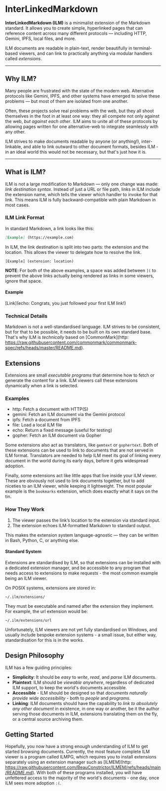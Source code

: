 # InterLinkedMarkdown

**InterLinkedMarkdown (ILM)** is a minimalist extension of the Markdown standard. It allows you to create simple, hyperlinked pages that can reference content across many different protocols — including HTTP, Gemini, IPFS, local files, and more.

ILM documents are readable in plain-text, render beautifully in terminal-based viewers, and can link to practically anything via modular handlers called *extensions*.

---

## Why ILM?

Many people are frustrated with the state of the modern web. Alternative protocols like Gemini, IPFS, and other systems have emerged to solve these problems — but most of them are isolated from one another.

Often, these projects solve real problems with the web, but they all shoot themselves in the foot in at least one way: they all compete not only against the web, *but against each other*. ILM aims to unite all of these protocols by allowing pages written for one alternative-web to integrate seamlessly with any other.

ILM strives to make documents readable by anyone (or anything!), inter-linkable, and able to link outward to other document formats, besides ILM - in an ideal world this would not be necessary, but that's just how it is.

---

## What is ILM?

ILM is not a large modification to Markdown — only one change was made: *link destination syntax*.
Instead of just a URL or file path, links in ILM include the extension name, which tells the viewer which handler to invoke for that link.
This means ILM is fully backward-compatible with plain Markdown in most cases.

### ILM Link Format

In standard Markdown, a link looks like this:

```markdown
[Example] (https://example.com)
```

In ILM, the link destination is split into two parts: the extension and the location. This allows the viewer to delegate how to resolve the link.

```ilm
[Example] (extension: location)
```

**NOTE**: For both of the above examples, a space was added between `](` to prevent the above links actually being rendered as links in some viewers, ignore that space.

#### Example

[Link](echo: Congrats, you just followed your first ILM link!)

### Technical Details

Markdown is not a well-standardised language. ILM strives to be consistent, but for that to be possible, it needs to be built on its own standard base. That's why ILM is *technically* based on [CommonMark](http: https://raw.githubusercontent.com/commonmark/commonmark-spec/refs/heads/master/README.md).

## Extensions

Extensions are small *executable programs* that determine how to fetch or generate the content for a link.
ILM viewers call these extensions dynamically when a link is selected.

### Examples

- http: Fetch a document with HTTP(S)
- gemini: Fetch an ILM document via the Gemini protocol
- ipfs: Fetch a document from IPFS
- file: Load a local ILM file
- echo: Return a fixed message (useful for testing)
- gopher: Fetch an ILM document via Gopher

Some extensions also act as translators, like `gemtext` or `gophertext`. Both of these extensions can be used to link to documents that are not served in ILM format. Translators are needed to help ILM meet its goal of linking every document in the world during its early days, before it gets widespread adoption.

Finally, some extensions act like little apps that live inside your ILM viewer. These are obviously not used to link documents together, but to add niceties to an ILM viewer, while keeping it lightweight. The most popular example is the `bookmarks` extension, which does exactly what it says on the tin.

### How They Work

1. The viewer passes the link’s location to the extension via standard input.
2. The extension echoes ILM-formatted Markdown to standard output.

This makes the extension system language-agnostic — they can be written in Bash, Python, C, or anything else.

#### Standard System

Extensions are standardised by ILM, so that extensions can be installed with a dedicated extension manager, and be accessible to any program that needs access to extensions to make requests - the most common example being an ILM viewer.

On POSIX systems, extensions are stored in:

```path
~/.ilm/extensions/
```

They must be executable and named after the extension they implement. For example, the url extension would be:

```path
~/.ilm/extensions/url
```

Unfortunately, ILM viewers are not yet fully standardised on Windows, and usually include bespoke extension systems - a small issue, but either way, standardisation for this is in the works.

## Design Philosophy

ILM has a few guiding principles:

- **Simplicity**: It should be *easy* to *write*, *read*, and *parse* ILM documents.
- **Plaintext**: ILM should be *viewable anywhere*, regardless of dedicated ILM support, to keep the world's documents accessible.
- **Accessible** - ILM should be designed so that *documents naturally provide wide accessibility* - both to *people* and *programs*.
- **Linking**: ILM documents should have the capability to *link to absolutely any other document* in existence, in one way or another, be it the author serving those documents in ILM, extensions translating them on the fly, or a central source archiving them.

## Getting Started

Hopefully, you now have a strong enough understanding of ILM to get started browsing documents. Currently, the most feature complete ILM viewer is a program called ILMPG, which requires you to install extensions separately using an extension manager such as [ILMEM](http: https://raw.githubusercontent.com/BeauConstrictor/ILMEM/refs/heads/main/README.md). With both of these programs installed, you will have unfettered access to the majority of the world's documents - one day, once ILM sees more adoption `:(`.

